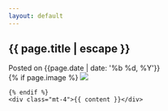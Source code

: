 ```yaml
---
layout: default
---
```


<article class="w-full max-w-none py-8 pt-60">
  <head>
    <h1>
      {{ page.title | escape }}
    </h1>
    <time class="text-white text-sm">
      Posted on {{page.date | date: '%b %d, %Y'}}
    </time>
  </head>
  <div class="prose max-w-prose mt-4 max-w-none leading-6">
    {% if page.image %}
    <img
      class="object-cover w-full h-80 rounded"
      src="{{site.baseurl}}{{page.image}}"
    />

    {% endif %}
    <div class="mt-4">{{ content }}</div>
  </div>
</article>